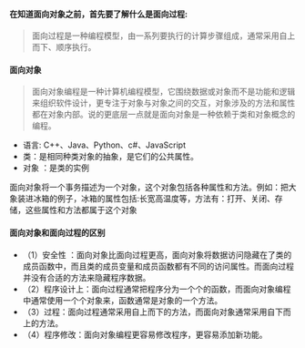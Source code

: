 #### 在知道面向对象之前，首先要了解什么是面向过程:
> 面向过程是一种编程模型，由一系列要执行的计算步骤组成，通常采用自上而下、顺序执行。

#### 面向对象
> 面向对象编程是一种计算机编程模型，它围绕数据或对象而不是功能和逻辑来组织软件设计，更专注于对象与对象之间的交互，对象涉及的方法和属性都在对象内部。说的更底层一点就是面向对象是一种依赖于类和对象概念的编程。

* 语言: C++、Java、Python、c#、JavaScript
* 类：是相同种类对象的抽象，是它们的公共属性。
* 对象 ：是类的实例

面向对象将一个事务描述为一个对象，这个对象包括各种属性和方法。例如：把大象装进冰箱的例子，冰箱的属性包括:长宽高温度等，方法有：打开、关闭、存储，这些属性和方法都属于这个对象

#### 面向对象和面向过程的区别
* （1）安全性 ：面向对象比面向过程更高，面向对象将数据访问隐藏在了类的成员函数中，而且类的成员变量和成员函数都有不同的访问属性。而面向过程并没有合适的方法来隐藏程序数据。
* （2）程序设计上：面向过程通常把程序分为一个个的函数，而面向对象编程中通常使用一个个对象来，函数通常是对象的一个方法。
* （3）过程：面向过程通常采用自上而下的方法，而面向对象通常采用自下而上的方法。
* （4）程序修改：面向对象编程更容易修改程序，更容易添加新功能。

